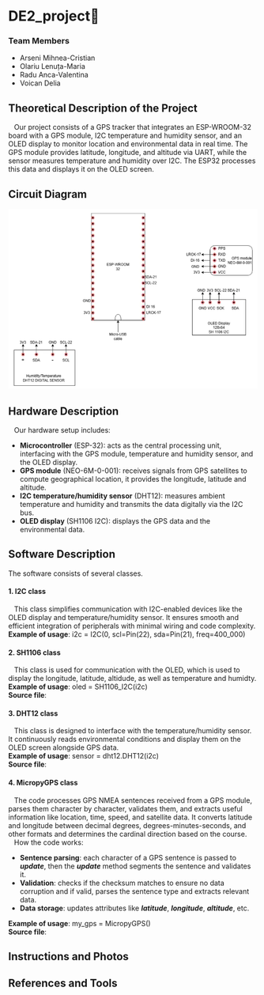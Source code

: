# DE2_project🤍

### Team Members
- Arseni Mihnea-Cristian
- Olariu Lenuța-Maria
- Radu Anca-Valentina
- Voican Delia

## Theoretical Description of the Project
  &nbsp;&nbsp;&nbsp;Our project consists of a GPS tracker that integrates an ESP-WROOM-32 board with a GPS module, I2C temperature and humidity sensor, and an OLED display to monitor location and environmental data in real time. The GPS module provides latitude, longitude, and altitude via UART, while the sensor measures temperature and humidity over I2C. The ESP32 processes this data and displays it on the OLED screen.

## Circuit Diagram
![Circuit Diagram](https://github.com/Mihnea323/DE2_project/blob/main/images/diagram.png)

## Hardware Description
  &nbsp;&nbsp;&nbsp;Our hardware setup includes:
  - **Microcontroller** (ESP-32): acts as the central processing unit, interfacing with the GPS module, temperature and humidity sensor, and the OLED display.
  - **GPS module** (NEO-6M-0-001): receives signals from GPS satellites to compute geographical location, it provides the longitude, latitude and altitude.
  - **I2C temperature/humidity sensor** (DHT12): measures ambient temperature and humidity and transmits the data digitally via the I2C bus.
  - **OLED display** (SH1106 I2C): displays the GPS data and the environmental data.

## Software Description
The software consists of several classes.

#### 1. I2C class
   &nbsp;&nbsp;&nbsp;This class simplifies communication with I2C-enabled devices like the OLED display and temperature/humidity sensor. It ensures smooth and efficient integration of peripherals with minimal wiring and code complexity. <br>
   **Example of usage**: i2c = I2C(0, scl=Pin(22), sda=Pin(21), freq=400_000)
#### 2. SH1106 class
   &nbsp;&nbsp;&nbsp;This class is used for communication with the OLED, which is used to display the longitude, latitude, altidude, as well as temperature and humidty. <br>
    **Example of usage**: oled = SH1106_I2C(i2c) <br>
    **Source file**: 
#### 3. DHT12 class
   &nbsp;&nbsp;&nbsp;This class is designed to interface with the temperature/humidity sensor. It continuously reads environmental conditions and display them on the OLED screen alongside GPS data. <br>
    **Example of usage**: sensor = dht12.DHT12(i2c) <br>
    **Source file**: 
#### 4. MicropyGPS class
   &nbsp;&nbsp;&nbsp;The code processes GPS NMEA sentences received from a GPS module, parses them character by character, validates them, and extracts useful information like location, time, speed, and satellite data. It converts latitude and longitude between decimal degrees, degrees-minutes-seconds, and other formats and determines the cardinal direction based on the course. <br>
   &nbsp;&nbsp;&nbsp;How the code works:
   - **Sentence parsing**: each character of a GPS sentence is passed to ***update***, then the ***update*** method segments the sentence and validates it.
   - **Validation**: checks if the checksum matches to ensure no data corruption and if valid, parses the sentence type and extracts relevant data.
   - **Data storage**: updates attributes like ***latitude***, ***longitude***, ***altitude***, etc. <br>
   
 **Example of usage**: my_gps = MicropyGPS() <br>
 **Source file**: 

## Instructions and Photos

## References and Tools

